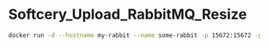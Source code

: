 # Softcery_Upload_RabbitMQ_Resize

```bash
docker run -d --hostname my-rabbit --name some-rabbit -p 15672:15672 -p 5672:5672 rabbitmq:3-management
```

